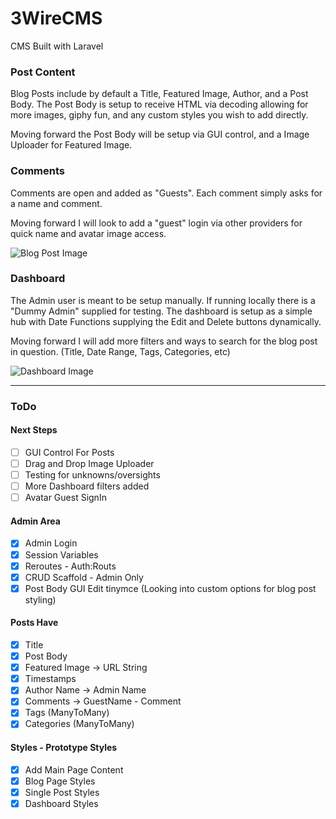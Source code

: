 # 3WireCMS
CMS Built with Laravel  

### Post Content
Blog Posts include by default a Title, Featured Image, Author, and a Post Body. The Post Body is setup to receive HTML via decoding allowing for more images, giphy fun, and any custom styles you wish to add directly.

Moving forward the Post Body will be setup via GUI control, and a Image Uploader for Featured Image.

### Comments
Comments are open and added as "Guests". Each comment simply asks for a name and comment.

Moving forward I will look to add a "guest" login via other providers for quick name and avatar image access.

![Blog Post Image](https://github.com/mthomps4/3WireCMS/blob/master/codesnips/3WireCMS-BlogPost.PNG?raw=true)

### Dashboard
The Admin user is meant to be setup manually. If running locally there is a "Dummy Admin" supplied for testing. The dashboard is setup as a simple hub with Date Functions supplying the Edit and Delete buttons dynamically.  

Moving forward I will add more filters and ways to search for the blog post in question. (Title, Date Range, Tags, Categories, etc)

![Dashboard Image](https://github.com/mthomps4/3WireCMS/blob/master/codesnips/3WireCMS-dashboard.PNG?raw=true)






_____
### ToDo

#### Next Steps
- [ ] GUI Control For Posts
- [ ] Drag and Drop Image Uploader
- [ ] Testing for unknowns/oversights
- [ ] More Dashboard filters added
- [ ] Avatar Guest SignIn

#### Admin Area
- [x] Admin Login
- [x] Session Variables
- [x] Reroutes - Auth:Routs
- [x] CRUD Scaffold - Admin Only
- [x] Post Body GUI Edit tinymce (Looking into custom options for blog post styling)

#### Posts Have
- [x] Title
- [x] Post Body
- [x] Featured Image -> URL String
- [x] Timestamps
- [x] Author Name -> Admin Name
- [x] Comments -> GuestName - Comment
- [x] Tags (ManyToMany)
- [x] Categories (ManyToMany)

#### Styles - Prototype Styles
- [x] Add Main Page Content
- [x] Blog Page Styles
- [x] Single Post Styles
- [x] Dashboard Styles
